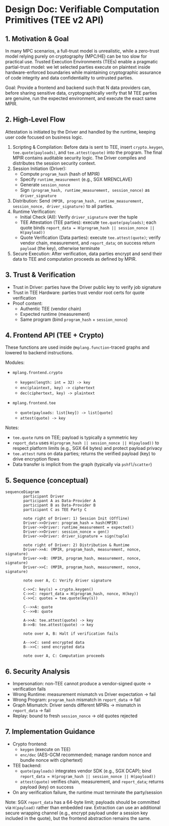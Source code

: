 # Design Doc: Verifiable Computation Primitives (TEE v2 API)

## 1. Motivation & Goal

In many MPC scenarios, a full-trust model is unrealistic, while a zero-trust
model relying purely on cryptography (MPC/HE) can be too slow for practical
use. Trusted Execution Environments (TEEs) enable a pragmatic partial-trust
model: we let selected parties execute on plaintext inside hardware-enforced
boundaries while maintaining cryptographic assurance of code integrity and data
confidentiality to untrusted parties.

Goal: Provide a frontend and backend such that N data providers can, before
sharing sensitive data, cryptographically verify that M TEE parties are genuine,
run the expected environment, and execute the exact same MPIR.

## 2. High-Level Flow

Attestation is initiated by the Driver and handled by the runtime, keeping user
code focused on business logic.

1. Scripting & Compilation: Before data is sent to TEE, insert
        `crypto.keygen`, `tee.quote(payloads)`, and
        `tee.attest(quote)` into the program. The final MPIR
     contains auditable security logic. The Driver compiles and distributes the
     session security context.
2. Session Initiation (Driver):
     - Compute `program_hash` (hash of MPIR)
     - Specify `runtime_measurement` (e.g., SGX MRENCLAVE)
     - Generate `session_nonce`
     - Sign `(program_hash, runtime_measurement, session_nonce)` as
         `driver_signature`
3. Distribution: Send `(MPIR, program_hash, runtime_measurement, session_nonce,
     driver_signature)` to all parties.
4. Runtime Verification:
     - Initial Check (All): Verify `driver_signature` over the tuple
     - TEE Attestation (TEE parties): execute `tee.quote(payloads)`; each quote
         binds `report_data = H(program_hash || session_nonce || H(payload))`
     - Quote Verification (Data parties): execute `tee.attest(quote)`; verify
         vendor chain, measurement, and `report_data`; on success return `payload`
         (the key), otherwise terminate
5. Secure Execution: After verification, data parties encrypt and send their
     data to TEE and computation proceeds as defined by MPIR.

## 3. Trust & Verification

- Trust in Driver: parties have the Driver public key to verify job signature
- Trust in TEE Hardware: parties trust vendor root certs for quote verification
- Proof content:
  - Authentic TEE (vendor chain)
  - Expected runtime (measurement)
  - Same program (bind `program_hash` + `session_nonce`)

## 4. Frontend API (TEE + Crypto)

These functions are used inside `@mplang.function`-traced graphs and lowered to
backend instructions.

Modules:

- `mplang.frontend.crypto`
  - `keygen(length: int = 32) -> key`
  - `enc(plaintext, key) -> ciphertext`
  - `dec(ciphertext, key) -> plaintext`

- `mplang.frontend.tee`
  - `quote(payloads: list[key]) -> list[quote]`
  - `attest(quote) -> key`

Notes:

- `tee.quote` runs on TEE; payload is typically a symmetric key
- `report_data` uses `H(program_hash || session_nonce || H(payload))` to respect
    platform limits (e.g., SGX 64 bytes) and protect payload privacy
- `tee.attest` runs on data parties; returns the verified payload
    (key) to drive encryption flows
- Data transfer is implicit from the graph (typically via `pshfl`/`scatter`)

## 5. Sequence (conceptual)

```mermaid
sequenceDiagram
        participant Driver
        participant A as Data-Provider A
        participant B as Data-Provider B
        participant C as TEE Party C

        note right of Driver: 1) Session Init (Offline)
        Driver->>Driver: program_hash = hash(MPIR)
        Driver->>Driver: runtime_measurement = expected()
        Driver->>Driver: session_nonce = gen()
        Driver->>Driver: driver_signature = sign(tuple)

        note right of Driver: 2) Distribution & Runtime
        Driver->>A: (MPIR, program_hash, measurement, nonce, signature)
        Driver->>B: (MPIR, program_hash, measurement, nonce, signature)
        Driver->>C: (MPIR, program_hash, measurement, nonce, signature)

        note over A, C: Verify driver signature

        C->>C: key(s) = crypto.keygen()
        C->>C: report_data = H(program_hash, nonce, H(key))
        C->>C: quotes = tee.quote(key(s))

        C-->>A: quote
        C-->>B: quote

        A->>A: tee.attest(quote) -> key
        B->>B: tee.attest(quote) -> key

        note over A, B: Halt if verification fails

        A-->>C: send encrypted data
        B-->>C: send encrypted data

        note over A, C: Computation proceeds
```

## 6. Security Analysis

- Impersonation: non-TEE cannot produce a vendor-signed quote → verification fails
- Wrong Runtime: measurement mismatch vs Driver expectation → fail
- Wrong Program: `program_hash` mismatch in `report_data` → fail
- Graph Mismatch: Driver sends different MPIRs → mismatch in `report_data` → fail
- Replay: bound to fresh `session_nonce` → old quotes rejected

## 7. Implementation Guidance

- Crypto frontend:
  - `keygen` (execute on TEE)
  - `enc/dec` (AES-GCM recommended; manage random nonce and bundle nonce with
      ciphertext)
- TEE backend:
  - `quote(payloads)` integrates vendor SDK (e.g., SGX DCAP); bind
      `report_data = H(program_hash || session_nonce || H(payload))`
  - `attest(quote)` verifies chain, measurement, and `report_data`; returns
      payload (key) on success
- On any verification failure, the runtime must terminate the party/session

Note: SGX `report_data` has a 64-byte limit; payloads should be committed via
`H(payload)` rather than embedded raw. Extraction can use an additional secure
wrapping channel (e.g., encrypt payload under a session key included in the
quote), but the frontend abstraction remains the same.
